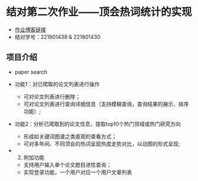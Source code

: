 # 结对第二次作业——顶会热词统计的实现

* [作业博客链接]()
* 结对学号：221801438 & 221801430

## 项目介绍
* paper search
 * 功能1：对已爬取的论文列表进行操作
    - 可对论文列表进行删除；
    - 可对论文列表进行查询详细信息（支持模糊查询，查询结果的展示、排序功能）;

* 功能2：分析已爬取到的论文信息，提取top10个热门领域或热门研究方向
    - 形成如关键词图谱之类直观的查看方式；
    - 可对多年间、不同顶会的热词呈现热度走势对比，以动图的形式呈现;
    
* 2. 附加功能
    - 支持用户输入单个论文题目进性查询；
    - 实现登录功能，一个用户对应一个用户文章列表
